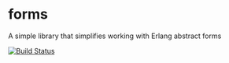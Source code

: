 forms
=====

A simple library that simplifies working with Erlang abstract forms

[![Build Status](https://travis-ci.org/efcasado/forms.svg?branch=master)](https://travis-ci.org/efcasado/forms)
